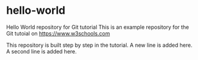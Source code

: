 # hello-world
Hello World repository for Git tutorial
This is an example repository for the Git tutoial on https://www.w3schools.com

This repository is built step by step in the tutorial.
A new line is added here.
A second line is added here.
